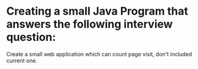 # Creating a small Java Program that answers the following interview question:

Create a small web application which can count page visit, don't included current one.

